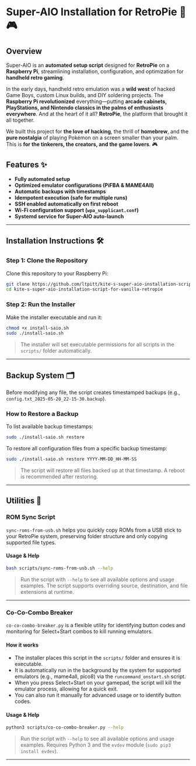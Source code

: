 # Super-AIO Installation for RetroPie 🚀🎮

## Overview

Super-AIO is an **automated setup script** designed for **RetroPie** on a **Raspberry Pi**, streamlining installation, configuration, and optimization for **handheld retro gaming**.

In the early days, handheld retro emulation was a **wild west** of hacked Game Boys, custom Linux builds, and DIY soldering projects. The **Raspberry Pi revolutionized** everything—putting **arcade cabinets, PlayStations, and Nintendo classics in the palms of enthusiasts everywhere**. And at the heart of it all? **RetroPie**, the platform that brought it all together.

We built this project for **the love of hacking**, the thrill of **homebrew**, and the **pure nostalgia** of playing Pokémon on a screen smaller than your palm. This is **for the tinkerers, the creators, and the game lovers**. 🎮

## Features ✨

- **Fully automated setup**  
- **Optimized emulator configurations (PiFBA & MAME4All)**  
- **Automatic backups with timestamps**  
- **Idempotent execution (safe for multiple runs)**  
- **SSH enabled automatically on first reboot**  
- **Wi-Fi configuration support (`wpa_supplicant.conf`)**  
- **Systemd service for Super-AIO auto-launch**

---

## Installation Instructions 🛠️

### Step 1: Clone the Repository

Clone this repository to your Raspberry Pi:

```bash
git clone https://github.com/ltpitt/kite-s-super-aio-installation-script-for-vanilla-retropie.git
cd kite-s-super-aio-installation-script-for-vanilla-retropie
```

### Step 2: Run the Installer

Make the installer executable and run it:

```bash
chmod +x install-saio.sh
sudo ./install-saio.sh
```

> The installer will set executable permissions for all scripts in the `scripts/` folder automatically.

---

## Backup System 🗂️

Before modifying any file, the script creates timestamped backups (e.g., `config.txt_2025-05-20_22-15-30.backup`).

### How to Restore a Backup

To list available backup timestamps:

```bash
sudo ./install-saio.sh restore
```

To restore all configuration files from a specific backup timestamp:

```bash
sudo ./install-saio.sh restore YYYY-MM-DD_HH-MM-SS
```

> The script will restore all files backed up at that timestamp. A reboot is recommended after restoring.

---

## Utilities 🧰

### ROM Sync Script

`sync-roms-from-usb.sh` helps you quickly copy ROMs from a USB stick to your RetroPie system, preserving folder structure and only copying supported file types.

#### Usage & Help

```bash
bash scripts/sync-roms-from-usb.sh --help
```

> Run the script with `--help` to see all available options and usage examples. The script supports overriding source, destination, and file extensions at runtime.

---

### Co-Co-Combo Breaker

`co-co-combo-breaker.py` is a flexible utility for identifying button codes and monitoring for Select+Start combos to kill running emulators.

#### How it works
- The installer places this script in the `scripts/` folder and ensures it is executable.
- It is automatically run in the background by the system for supported emulators (e.g., mame4all, pico8) via the `runcommand_onstart.sh` script.
- When you press Select+Start on your gamepad, the script will kill the emulator process, allowing for a quick exit.
- You can also run it manually for advanced usage or to identify button codes.

#### Usage & Help

```bash
python3 scripts/co-co-combo-breaker.py --help
```

> Run the script with `--help` to see all available options and usage examples. Requires Python 3 and the `evdev` module (`sudo pip3 install evdev`).

---
